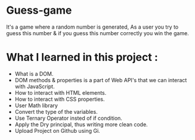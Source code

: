 # Guess-game
It's a game where a random number is generated, As a user you try to guess this number & if you guess this number correctly you win the game.

# What I learned in this project : 
- What is a DOM.
- DOM methods & properties is a part of Web API's that we can interact with JavaScript.
- How to interact with HTML elements.
- How to interact with CSS properties.
- User Math library
- Convert the type of the variables.
- Use Ternary Operator insted of if condition.
- Apply the Dry principal, thus writing more clean code.
- Upload Project on Github using Gi.
